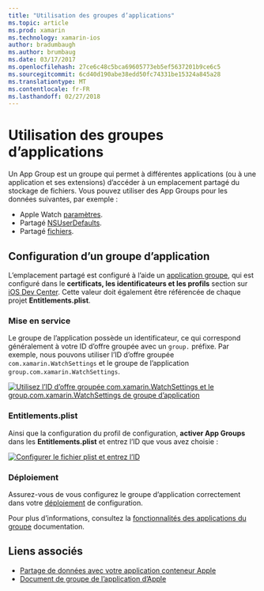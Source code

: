 ```yaml
---
title: "Utilisation des groupes d’applications"
ms.topic: article
ms.prod: xamarin
ms.technology: xamarin-ios
author: bradumbaugh
ms.author: brumbaug
ms.date: 03/17/2017
ms.openlocfilehash: 27ce6c48c5bca69605773eb5ef5637201b9ce6c5
ms.sourcegitcommit: 6cd40d190abe38edd50fc74331be15324a845a28
ms.translationtype: MT
ms.contentlocale: fr-FR
ms.lasthandoff: 02/27/2018
---
```

# <a name="working-with-app-groups"></a>Utilisation des groupes d’applications


Un App Group est un groupe qui permet à différentes applications (ou à une application et ses extensions) d’accéder à un emplacement partagé du stockage de fichiers. Vous pouvez utiliser des App Groups pour les données suivantes, par exemple :

- Apple Watch [paramètres](~/ios/watchos/app-fundamentals/settings.md).
- Partagé [NSUserDefaults](~/ios/watchos/app-fundamentals/parent-app.md#nsuserdefaults).
- Partagé [fichiers](~/ios/watchos/app-fundamentals/parent-app.md#files).

## <a name="configure-an-app-group"></a>Configuration d’un groupe d’application

L’emplacement partagé est configuré à l’aide un [application groupe](https://developer.apple.com/library/ios/documentation/Miscellaneous/Reference/EntitlementKeyReference/Chapters/EnablingAppSandbox.html#//apple_ref/doc/uid/TP40011195-CH4-SW19), qui est configuré dans le **certificats, les identificateurs et les profils** section sur [iOS Dev Center](https://developer.apple.com/devcenter/ios/). Cette valeur doit également être référencée de chaque projet **Entitlements.plist**.

### <a name="provisioning"></a>Mise en service

Le groupe de l’application possède un identificateur, ce qui correspond généralement à votre ID d’offre groupée avec un `group.` préfixe. Par exemple, nous pouvons utiliser l’ID d’offre groupée `com.xamarin.WatchSettings` et le groupe de l’application `group.com.xamarin.WatchSettings`.

[ ![](app-groups-images/app-group-sml.png "Utilisez l’ID d’offre groupée com.xamarin.WatchSettings et le group.com.xamarin.WatchSettings de groupe d’application")](app-groups-images/app-group.png)

### <a name="entitlementsplist"></a>Entitlements.plist

Ainsi que la configuration du profil de configuration, **activer App Groups** dans les **Entitlements.plist** et entrez l’ID que vous avez choisie :

[ ![](app-groups-images/entitlements-sml.png "Configurer le fichier plist et entrez l’ID")](app-groups-images/entitlements.png)


### <a name="deployment"></a>Déploiement

Assurez-vous de vous configurez le groupe d’application correctement dans votre [déploiement](~/ios/watchos/deploy-test/index.md#app-groups) de configuration.


Pour plus d’informations, consultez la [fonctionnalités des applications du groupe](~/ios/deploy-test/provisioning/capabilities/app-groups-capabilities.md) documentation.


## <a name="related-links"></a>Liens associés

- [Partage de données avec votre application conteneur Apple](https://developer.apple.com/library/ios/documentation/General/Conceptual/ExtensibilityPG/ExtensionScenarios.html)
- [Document de groupe de l’application d’Apple](https://developer.apple.com/library/ios/documentation/Miscellaneous/Reference/EntitlementKeyReference/Chapters/EnablingAppSandbox.html#//apple_ref/doc/uid/TP40011195-CH4-SW19)
